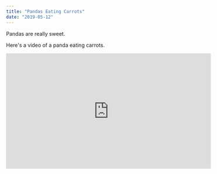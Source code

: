 ```yaml
---
title: "Pandas Eating Carrots"
date: "2019-05-12"
---
```


Pandas are really sweet.

Here's a video of a panda eating carrots.

<iframe width="560" height="315" src="https://www.youtube.com/embed/T0bEt6Uougs" frameborder="0" allow="accelerometer; autoplay; encrypted-media; gyroscope; picture-in-picture" allowfullscreen></iframe>
